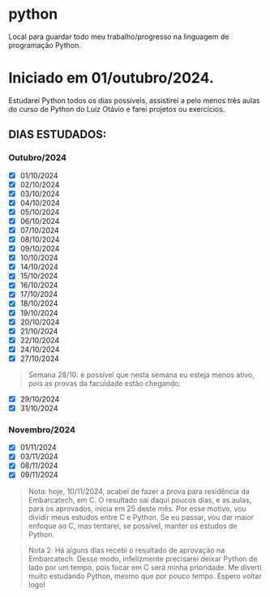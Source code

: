 # python
Local para guardar todo meu trabalho/progresso na linguagem de programação Python.

# Iniciado em 01/outubro/2024.

Estudarei Python todos os dias possíveis, assistirei a pelo menos três aulas do curso de Python do Luiz Otávio e farei projetos ou exercícios.

## DIAS ESTUDADOS:

### Outubro/2024
* [X] 01/10/2024
* [X] 02/10/2024 
* [X] 03/10/2024 
* [X] 04/10/2024
* [X] 05/10/2024
* [X] 06/10/2024
* [X] 07/10/2024
* [X] 08/10/2024
* [X] 09/10/2024
* [X] 10/10/2024
* [X] 14/10/2024
* [X] 15/10/2024
* [X] 16/10/2024
* [X] 17/10/2024
* [X] 18/10/2024
* [X] 19/10/2024
* [X] 20/10/2024
* [X] 21/10/2024
* [X] 22/10/2024
* [X] 24/10/2024
* [X] 27/10/2024
> Semana 28/10: é possível que nesta semana eu esteja menos ativo, pois as provas da faculdade estão chegando.
* [X] 29/10/2024
* [X] 31/10/2024

### Novembro/2024
* [X] 01/11/2024
* [X] 03/11/2024
* [X] 08/11/2024
* [X] 09/11/2024
> Nota: hoje, 10/11/2024, acabei de fazer a prova para residência da Embarcatech, em C. O resultado sai daqui poucos dias, e as aulas, para os aprovados, inicia em 25 deste mês. Por esse motivo, vou dividir meus estudos entre C e Python. Se eu passar, vou dar maior enfoque ao C, mas tentarei, se possível, manter os estudos de Python.

> Nota 2: Há alguns dias recebi o resultado de aprovação na Embarcatech. Desse modo, infelizmente precisarei deixar Python de lado por um tempo, pois focar em C será minha prioridade. Me diverti muito estudando Python, mesmo que por pouco tempo. Espero voltar logo!